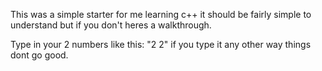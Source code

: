 This was a simple starter for me learning c++
it should be fairly simple to understand but if you don't heres a walkthrough.

Type in your 2 numbers like this: "2 2"
if you type it any other way things dont go good.
